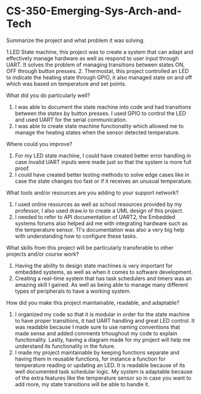 # CS-350-Emerging-Sys-Arch-and-Tech
Summarize the project and what problem it was solving.

1.LED State machine, this project was to create a system that can adapt and effectively manage hardware as well as respond to user input through UART. It solves the problem of managing transitions between states ON, OFF through button presses.
2. Thermostat, this project controlled an LED to indicate the heating state through  GPIO, it also managed state on and off which was based on temperature and set points.

What did you do particularly well?

1. I was able to document the state machine into code and had transitions between the states by button presses. I used GPIO to control the LED and used UART for the serial communication.
2. I was able to create state machine functionality which allowed me to manage the heating states when the sensor detected temperature.

Where could you improve?

1. For my LED state machine, I could have created better error handling in case invalid UART inputs were made just so that the system is more full proof.
2. I could have created better testing methods to solve edge cases like in case the state changes too fast or if it receives an unusual temperature. 

What tools and/or resources are you adding to your support network?

1. I used online resources as well as school resources provided by my professor, I also used draw.io to create a UML design of this project.
2. I needed to refer to API documentation of UART2, the Embedded systems forums also helped aid me with integrating hardware such as the temperature sensor. TI's documentation was also a very big help with understanding how to configure these tasks.


What skills from this project will be particularly transferable to other projects and/or course work?

1. Having the ability to design state machines is very important for embedded systems, as well as when it comes to software development.
2. Creating a real-time system that has task schedulers and timers was an amazing skill I gained. As well as being able to manage many different types of peripherals to have a working system.


How did you make this project maintainable, readable, and adaptable?

1. I organized my code so that it is modular in order for the state machine to have proper transitions, it had UART handling and great LED control. It was readable because I made sure to use naming conventions that made sense and added comments trhoughout my code to explain functionality. Lastly, having a diagram made for my project will help me understand its functionality in the future.
2.  I made my project maintainable by keeping functions separate and having them in reusable functions, for instance a function for temperature reading or updating an LED. It is readable because of its well documented task schedular logic. My system is adaptable because of the extra features like the temperature sensor so in case you want to add more, my state transitions will be able to handle it.

